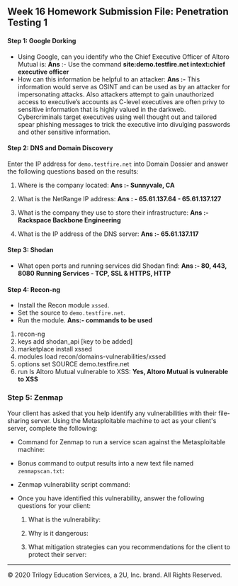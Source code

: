 ## Week 16 Homework Submission File: Penetration Testing 1

#### Step 1: Google Dorking


- Using Google, can you identify who the Chief Executive Officer of Altoro Mutual is:
**Ans** :- Use the command **site:demo.testfire.net intext:chief executive officer**
- How can this information be helpful to an attacker:
**Ans :-** This information would serve as OSINT and can be used as by an attacker for impersonating attacks.
Also attackers attempt to gain unauthorized access to executive’s accounts as C-level executives are often privy to sensitive information that is highly valued in the darkweb.
Cybercriminals target executives using well thought out and tailored spear phishing messages to trick the executive into divulging passwords and other sensitive information.

#### Step 2: DNS and Domain Discovery

Enter the IP address for `demo.testfire.net` into Domain Dossier and answer the following questions based on the results:

  1. Where is the company located: 
**Ans :- Sunnyvale, CA**
  2. What is the NetRange IP address:
**Ans : - 65.61.137.64 - 65.61.137.127**
  3. What is the company they use to store their infrastructure:
 **Ans :- Rackspace Backbone Engineering**

  4. What is the IP address of the DNS server:
**Ans :- 65.61.137.117**
#### Step 3: Shodan

- What open ports and running services did Shodan find:
**Ans :- 80, 443, 8080**
**Running Services - TCP, SSL & HTTPS, HTTP**

#### Step 4: Recon-ng

- Install the Recon module `xssed`. 
- Set the source to `demo.testfire.net`. 
- Run the module. 
**Ans:- commands to be used**
1) recon-ng
2) keys add shodan_api [key to be added]
3) marketplace install xssed
4) modules load recon/domains-vulnerabilities/xssed
5) options set SOURCE demo.testfire.net
6) run
Is Altoro Mutual vulnerable to XSS: **Yes, Altoro Mutual is vulnerable to XSS**

### Step 5: Zenmap

Your client has asked that you help identify any vulnerabilities with their file-sharing server. Using the Metasploitable machine to act as your client's server, complete the following:

- Command for Zenmap to run a service scan against the Metasploitable machine: 
 
- Bonus command to output results into a new text file named `zenmapscan.txt`:

- Zenmap vulnerability script command: 

- Once you have identified this vulnerability, answer the following questions for your client:
  1. What is the vulnerability:

  2. Why is it dangerous:

  3. What mitigation strategies can you recommendations for the client to protect their server:

---
© 2020 Trilogy Education Services, a 2U, Inc. brand. All Rights Reserved.  